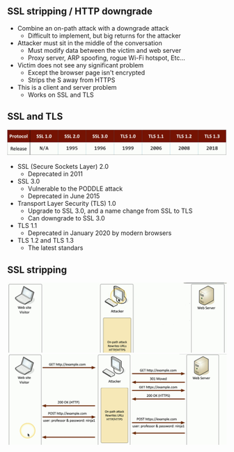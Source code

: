 ## SSL stripping / HTTP downgrade
- Combine an on-path attack with a downgrade attack
	- Difficult to implement, but big returns for the attacker
- Attacker must sit in the middle of the conversation
	- Must modify data between the victim and web server
	- Proxy server, ARP spoofing, rogue Wi-Fi hotspot, Etc...
- Victim does not see any significant problem
	- Except the browser page isn't encrypted
	- Strips the S away from HTTPS
- This is a client and server problem
	- Works on SSL and TLS

## SSL and TLS
![](../Images/032%20-%20SSL%20Stripping-1.png)
- SSL (Secure Sockets Layer) 2.0
	- Deprecated in 2011
- SSL 3.0
	- Vulnerable to the PODDLE attack
	- Deprecated in June 2015
- Transport Layer Security (TLS) 1.0
	- Upgrade to SSL 3.0, and a name change from SSL to TLS
	- Can downgrade to SSL 3.0
- TLS 1.1
	- Deprecated in January 2020 by modern browsers
- TLS 1.2 and TLS 1.3
	- The latest standars

## SSL stripping
![](../Images/032%20-%20SSL%20Stripping-2.png)
![](../Images/032%20-%20SSL%20Stripping-3.png)
